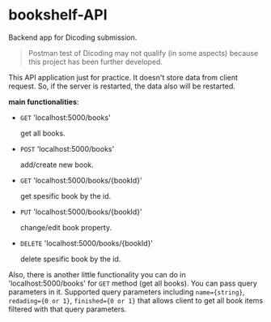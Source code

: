 # bookshelf-API
Backend app for Dicoding submission.
>Postman test of Dicoding may not qualify (in some aspects) because this project has been further developed.

This API application just for practice. It doesn't store data from client request. So, if the server is restarted, the data also will be restarted.

**main functionalities**:
- `GET` 'localhost:5000/books'

  get all books.
  
- `POST` 'localhost:5000/books'

  add/create new book.
  
- `GET` 'localhost:5000/books/{bookId}'

  get spesific book by the id.
  
- `PUT` 'localhost:5000/books/{bookId}'

  change/edit book property.
  
- `DELETE` 'localhost:5000/books/{bookId}'

  delete spesific book by the id.
  
Also, there is another little functionality you can do in 'localhost:5000/books' for `GET` method (get all books). You can pass query parameters in it.
Supported query parameters including `name={string}`, `redading={0 or 1}`, `finished={0 or 1}` that allows client to get all book items filtered with that query parameters.
